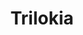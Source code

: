 ---
title: Trilokia
github: https://github.com/Trilokia
mode: dark
transition: 1s
score: 67.0
archetype:
- Minimalistic
---